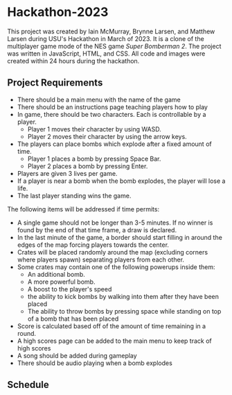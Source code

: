 # Hackathon-2023
This project was created by Iain McMurray, Brynne Larsen, and Matthew Larsen during USU's Hackathon in March of 2023.
It is a clone of the multiplayer game mode of the NES game *Super Bomberman 2*. 
The project was written in JavaScript, HTML, and CSS. 
All code and images were created within 24 hours during the hackathon.

## Project Requirements
- There should be a main menu with the name of the game
- There should be an instructions page teaching players how to play
- In game, there should be two characters. Each is controllable by a player.
  - Player 1 moves their character by using WASD.
  - Player 2 moves their character by using the arrow keys.
- The players can place bombs which explode after a fixed amount of time.
  - Player 1 places a bomb by pressing Space Bar.
  - Player 2 places a bomb by pressing Enter.
- Players are given 3 lives per game.
- If a player is near a bomb when the bomb explodes, the player will lose a life.
- The last player standing wins the game.

The following items will be addressed if time permits:
- A single game should not be longer than 3-5 minutes. If no winner is found by the end of that time frame, a draw is declared.
- In the last minute of the game, a border should start filling in around the edges of the map forcing players towards the center.
- Crates will be placed randomly around the map (excluding corners where players spawn) separating players from each other. 
- Some crates may contain one of the following powerups inside them:
  - An additional bomb.
  - A more powerful bomb.
  - A boost to the player's speed
  - the ability to kick bombs by walking into them after they have been placed
  - The ability to throw bombs by pressing space while standing on top of a bomb that has been placed
- Score is calculated based off of the amount of time remaining in a round.
- A high scores page can be added to the main menu to keep track of high scores
- A song should be added during gameplay
- There should be audio playing when a bomb explodes

## Schedule

